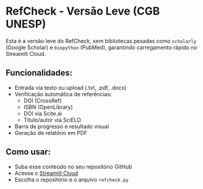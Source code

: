 # RefCheck - Versão Leve (CGB UNESP)

Esta é a versão leve do RefCheck, sem bibliotecas pesadas como `scholarly` (Google Scholar) e `biopython` (PubMed), garantindo carregamento rápido no Streamlit Cloud.

## Funcionalidades:
- Entrada via texto ou upload (.txt, .pdf, .docx)
- Verificação automática de referências:
  - DOI (CrossRef)
  - ISBN (OpenLibrary)
  - DOI via Scite.ai
  - Título/autor via SciELO
- Barra de progresso e resultado visual
- Geração de relatório em PDF

## Como usar:
- Suba esse conteúdo no seu repositório GitHub
- Acesse o [Streamlit Cloud](https://streamlit.io/cloud)
- Escolha o repositório e o arquivo `refcheck.py`
